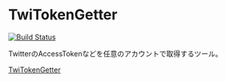 # TwiTokenGetter
[![Build Status](https://travis-ci.org/sunya9/ttg.svg?branch=master)](https://travis-ci.org/sunya9/ttg)

TwitterのAccessTokenなどを任意のアカウントで取得するツール。

[TwiTokenGetter](https://ttg.unsweets.net/)
